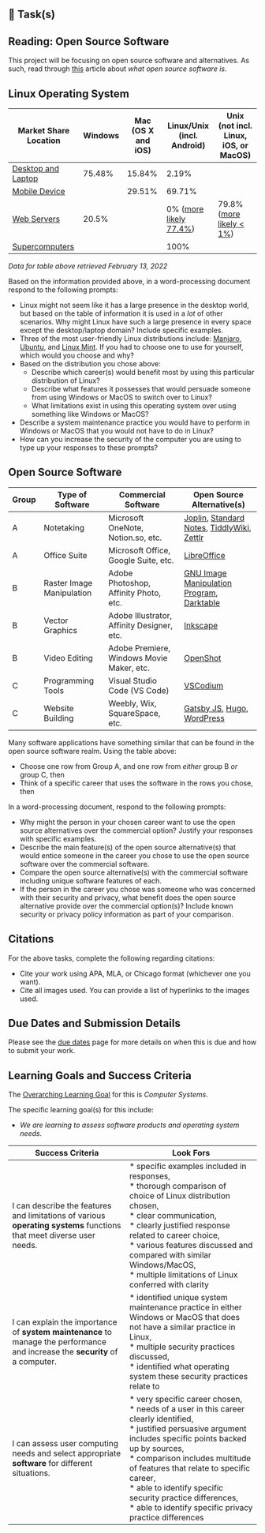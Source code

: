 ## &#x1F4D9; Task(s)

## Reading: Open Source Software

This project will be focusing on open source software and alternatives. As such, read through [this](https://opensource.com/resources/what-open-source) article about _what open source software is._ 

## Linux Operating System

| Market Share Location                                        | Windows | Mac<br/>(OS X and iOS) | Linux/Unix<br/>(incl. Android)                               | Unix<br/>(not incl. Linux, iOS, or MacOS)                    |
| ------------------------------------------------------------ | ------- | ---------------------- | ------------------------------------------------------------ | ------------------------------------------------------------ |
| [Desktop and Laptop](https://gs.statcounter.com/os-market-share/desktop/worldwide) | 75.48%  | 15.84%                 | 2.19%                                                        |                                                              |
| [Mobile Device](https://gs.statcounter.com/os-market-share/mobile/worldwide) |         | 29.51%                 | 69.71%                                                       |                                                              |
| [Web Servers](https://w3techs.com/technologies/overview/operating_system) | 20.5%   |                        | 0% ([more likely 77.4%](https://en.wikipedia.org/wiki/Usage_share_of_operating_systems#Market_share_by_category)) | 79.8% ([more likely < 1%](https://en.wikipedia.org/wiki/Usage_share_of_operating_systems#Market_share_by_category)) |
| [Supercomputers](https://en.wikipedia.org/wiki/Usage_share_of_operating_systems#Supercomputers) |         |                        | 100%                                                         |                                                              |

_Data for table above retrieved February 13, 2022_

Based on the information provided above, in a word-processing document respond to the following prompts:

* Linux might not seem like it has a large presence in the desktop world, but based on the table of information it is used in a _lot_ of other scenarios. Why might Linux have such a large presence in every space except the desktop/laptop domain? Include specific examples.
* Three of the most user-friendly Linux distributions include: [Manjaro](https://manjaro.org/), [Ubuntu](https://ubuntu.com/), and [Linux Mint](https://linuxmint.com/). If you had to choose one to use for yourself, which would you choose and why?
* Based on the distribution you chose above:
  * Describe which career(s) would benefit most by using this particular distribution of Linux?
  * Describe what features it possesses that would persuade someone from using Windows or MacOS to switch over to Linux?
  * What limitations exist in using this operating system over using something like Windows or MacOS?
* Describe a system maintenance practice you would have to perform in Windows or MacOS that you would not have to do in Linux?
* How can you increase the security of the computer you are using to type up your responses to these prompts?

## Open Source Software

| Group | Type of Software          | Commercial Software                        | Open Source Alternative(s)                                   |
| ----- | ------------------------- | ------------------------------------------ | ------------------------------------------------------------ |
| A     | Notetaking                | Microsoft OneNote, Notion.so, etc.         | [Joplin](https://joplinapp.org/), [Standard Notes](https://standardnotes.com/), [TiddlyWiki](https://tiddlywiki.com/), [Zettlr](https://www.zettlr.com/) |
| A     | Office Suite              | Microsoft Office, Google Suite, etc.       | [LibreOffice](https://www.libreoffice.org/)                  |
| B     | Raster Image Manipulation | Adobe Photoshop, Affinity Photo, etc.      | [GNU Image Manipulation Program](https://www.gimp.org/), [Darktable](https://www.darktable.org/) |
| B     | Vector Graphics           | Adobe Illustrator, Affinity Designer, etc. | [Inkscape](https://inkscape.org/)                            |
| B     | Video Editing             | Adobe Premiere, Windows Movie Maker, etc.  | [OpenShot](https://www.openshot.org/)                        |
| C     | Programming Tools         | Visual Studio Code (VS Code)               | [VSCodium](https://vscodium.com/)                            |
| C     | Website Building          | Weebly, Wix, SquareSpace, etc.             | [Gatsby JS](https://www.gatsbyjs.com/), [Hugo](https://gohugo.io/), [WordPress](https://wordpress.org/) |

Many software applications have something similar that can be found in the open source software realm. Using the table above:

* Choose one row from Group A, and one row from _either_ group B _or_ group C, then
* Think of a specific career that uses the software in the rows you chose, then

In a word-processing document, respond to the following prompts:

* Why might the person in your chosen career want to use the open source alternatives over the commercial option? Justify your responses with specific examples.
* Describe the main feature(s) of the open source alternative(s) that would entice someone in the career you chose to use the open source software over the commercial software.
* Compare the open source alternative(s) with the commercial software including unique software features of each.
* If the person in the career you chose was someone who was concerned with their security and privacy, what benefit does the open source alternative provide over the commercial option(s)? Include known security or privacy policy information as part of your comparison.

## Citations

For the above tasks, complete the following regarding citations:

* Cite your work using APA, MLA, or Chicago format (whichever one you want).
* Cite all images used. You can provide a list of hyperlinks to the images used.

## Due Dates and Submission Details

Please see the [due dates](./Due-Dates-and-Submission-Details) page for more details on when this is due and how to submit your work.

## Learning Goals and Success Criteria

The [Overarching Learning Goal](./images/ICS2O.jpg) for this is _Computer Systems_.

The specific learning goal(s) for this include:

  * _We are learning to assess software products and operating system needs._

| Success Criteria | Look Fors |
| ----------- | ------- |
| I can describe the features and limitations of various **operating systems** functions that meet diverse user needs. | * specific examples included in responses,<br/>* thorough comparison of choice of Linux distribution chosen,<br/>* clear communication,<br/>* clearly justified response related to career choice,<br/>* various features discussed and compared with similar Windows/MacOS,<br/>* multiple limitations of Linux conferred with clarity |
| I can explain the importance of **system maintenance** to manage the performance and increase the **security** of a computer. | * identified unique system maintenance practice in either Windows or MacOS that does not have a similar practice in Linux,<br/>* multiple security practices discussed,<br/>* identified what operating system these security practices relate to |
| I can assess user computing needs and select appropriate **software** for different situations. | * very specific career chosen,<br/>* needs of a user in this career clearly identified,<br/>* justified persuasive argument includes specific points backed up by sources,<br/>* comparison includes multitude of features that relate to specific career,<br/>* able to identify specific security practice differences,<br/>* able to identify specific privacy practice differences |